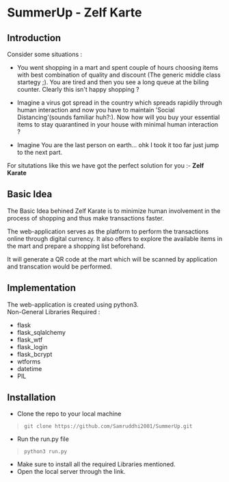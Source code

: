 # SummerUp - Zelf Karte

## Introduction
Consider some situations : 


* You went shopping in a mart and spent couple of hours choosing items with best combination of quality and discount (The generic middle class startegy ;). You are tired and then you see a long queue at the biling counter. Clearly this isn't happy shopping ?


* Imagine a virus got spread in the country which spreads rapidily through human interaction and now you have to maintain 'Social Distancing'(sounds familiar huh?:). Now how will you buy your essential items to stay quarantined in your house with minimal human interaction ?


* Imagine You are the last person on earth... ohk I took it too far just jump to the next part.

For situtations like this we have got the perfect solution for you :- **Zelf Karate**

## Basic Idea
The Basic Idea behined Zelf Karate is to minimize human involvement in the process of shopping and thus make transactions faster.

The web-application serves as the platform to perform the transactions online through digital currency. It also offers to explore the available items in the mart and prepare a shopping list beforehand.

It will generate a QR code at the mart which will be scanned by application and transcation would be performed.

## Implementation
The web-application is created using python3.  
Non-General Libraries Required :


* flask
* flask_sqlalchemy
* flask_wtf
* flask_login
* flask_bcrypt
* wtforms
* datetime
* PIL

## Installation
* Clone the repo to your local machine 
> `git clone https://github.com/Samruddhi2001/SummerUp.git`
* Run the run.py file 
> `python3 run.py`
* Make sure to install all the required Libraries mentioned.
* Open the local server through the link.
